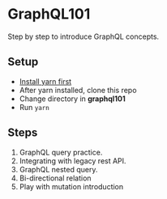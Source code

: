 # GraphQL101

Step by step to introduce GraphQL concepts.

## Setup
- [Install yarn first](https://yarnpkg.com/lang/en/docs/install/)
- After yarn installed, clone this repo
- Change directory in **graphql101**
- Run `yarn`

## Steps

1. GraphQL query practice.
2. Integrating with legacy rest API.
3. GraphQL nested query.
4. Bi-directional relation
5. Play with mutation introduction
